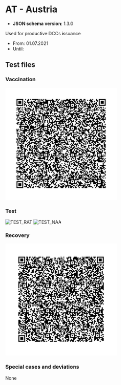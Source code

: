 # AT - Austria

* **JSON schema version**: 1.3.0

Used for productive DCCs issuance
* From: 01.07.2021
* Until:

## Test files

### Vaccination

![VAC](VAC.png)

### Test

![TEST_RAT](TEST_RAT.png)
![TEST_NAA](TEST_NAA.png)

### Recovery

![REC](REC.png)

### Special cases and deviations
None
